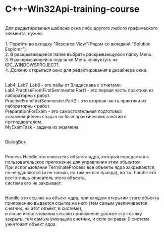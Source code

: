 # C++-Win32Api-training-course

<br>Для редактирования шаблона окна либо другого любого графического элемента, нужно:
<br>
<br>	1. Перейти во вкладку "Resource View"(Рядом со вкладкой "Solution Explorer").
<br>	2. В раскрывающейся папке выбрать раскрывающуюся папку Menu.
<br>	3. В раскрывающейся подпапке Menu кликунтуть на IDC_WINDOWSPROJECT1.
<br>	4. Должно открыться окно для редактирования в дизайнере окна.

<br>Lab4, Lab7, Lab8 - это лабы от Владислава с отчетами.
<br>Lab1.PractiseFromFirstSemmester.Part1 - это первая часть практики из лабораторных работ.
<br>PractiseFromFirstSemmester.Part2 - это второая часть практики из лабораторных работ.
<br>PreparationForExam - это самостоятельная подготовка экзаменационных задач на базе практических занятий с преподавателем.
<br>MyExamTask - задача из экзамена.
	
<br>DialogBox

<br>Process Handle это описатель объекта ядра, который передается в пользовательское приложение для управления этим объектом.
<br>При использовании TerminateProcess все объекты ядра закрываются, но не удаляются (и не только, но там не все правда), но т.к. handle это всего-лишь описатель этого объекта, <br>система его не закрывает.

<br>Handle это ссылка на объект ядра, при каждом открытии этого объекта приложению выдается ссылка на него (тем самым увеличивается счетчик, на этот объект, в системе),
<br> и после использования ссылки приложение должно эту ссылку закрыть, тем самым уменьшив счетчик, и если он равен 0 система уничтожит объект ядра.
